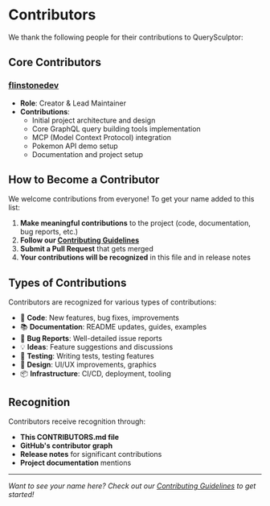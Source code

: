 # Contributors

We thank the following people for their contributions to QuerySculptor:

## Core Contributors

### [flinstonedev](https://github.com/flinstonedev)
- **Role**: Creator & Lead Maintainer
- **Contributions**: 
  - Initial project architecture and design
  - Core GraphQL query building tools implementation
  - MCP (Model Context Protocol) integration
  - Pokemon API demo setup
  - Documentation and project setup

## How to Become a Contributor

We welcome contributions from everyone! To get your name added to this list:

1. **Make meaningful contributions** to the project (code, documentation, bug reports, etc.)
2. **Follow our [Contributing Guidelines](CONTRIBUTING.md)**
3. **Submit a Pull Request** that gets merged
4. **Your contributions will be recognized** in this file and in release notes

## Types of Contributions

Contributors are recognized for various types of contributions:

- 🚀 **Code**: New features, bug fixes, improvements
- 📚 **Documentation**: README updates, guides, examples
- 🐛 **Bug Reports**: Well-detailed issue reports
- 💡 **Ideas**: Feature suggestions and discussions
- 🧪 **Testing**: Writing tests, testing features
- 🎨 **Design**: UI/UX improvements, graphics
- 📦 **Infrastructure**: CI/CD, deployment, tooling

## Recognition

Contributors receive recognition through:

- **This CONTRIBUTORS.md file**
- **GitHub's contributor graph**
- **Release notes** for significant contributions
- **Project documentation** mentions

---

*Want to see your name here? Check out our [Contributing Guidelines](CONTRIBUTING.md) to get started!* 